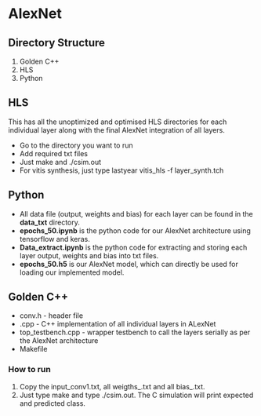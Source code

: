 # AlexNet
## Directory Structure
1. Golden C++
2. HLS
3. Python

## HLS
This has all the unoptimized and optimised HLS directories for each individual layer along with the final AlexNet integration of all layers.
* Go to the directory you want to run
* Add required txt files
* Just make and ./csim.out
* For vitis synthesis, just type lastyear vitis_hls -f layer_synth.tch

## Python
* All data file (output, weights and bias) for each layer can be found in the **data_txt** directory.
* **epochs_50.ipynb** is the python code for our AlexNet architecture using tensorflow and keras.
* **Data_extract.ipynb** is the python code for extracting and storing each layer output, weights and bias into txt files.
* **epochs_50.h5** is our AlexNet model, which can directly be used for loading our implemented model.



## Golden C++

* conv.h - header file
* <layer>.cpp - C++ implementation of all individual layers in ALexNet
* top_testbench.cpp - wrapper testbench to call the layers serially as per the AlexNet architecture
* Makefile

### How to run

1. Copy the input_conv1.txt, all weigths_<layer>.txt and all bias_<layer>.txt.
2. Just type make and type ./csim.out. The C simulation will print expected and predicted class.


